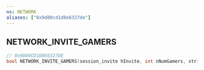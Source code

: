 ```yaml
---
ns: NETWORK
aliases: ["0x9d80cd1d0e6327de"]
---
```

## NETWORK_INVITE_GAMERS

```c
// 0x9D80CD1D0E6327DE
bool NETWORK_INVITE_GAMERS(session_invite hInvite, int nNumGamers, string szSubject, string szMessage);
```
